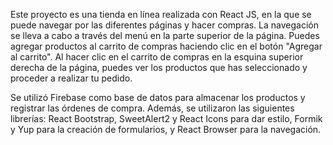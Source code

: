 Este proyecto es una tienda en línea realizada con React JS, en la que se puede navegar por las diferentes páginas y hacer compras. La navegación se lleva a cabo a través del menú en la parte superior de la página. Puedes agregar productos al carrito de compras haciendo clic en el botón "Agregar al carrito". Al hacer clic en el carrito de compras en la esquina superior derecha de la página, puedes ver los productos que has seleccionado y proceder a realizar tu pedido.

Se utilizó Firebase como base de datos para almacenar los productos y registrar las órdenes de compra. Además, se utilizaron las siguientes librerías: React Bootstrap, SweetAlert2 y React Icons para dar estilo, Formik y Yup para la creación de formularios, y React Browser para la navegación.
